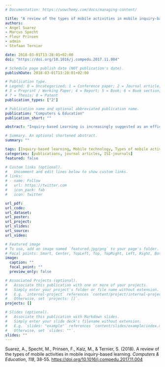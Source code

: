 ```yaml
---
# Documentation: https://wowchemy.com/docs/managing-content/

title: "A review of the types of mobile activities in mobile inquiry-based learning"
authors:
- Angel Suarez
- Marcus Specht
- Fleur Prinsen
- admin
- Stefaan Ternier

date: 2018-03-01T13:28:01+02:00
doi: "https://doi.org/10.1016/j.compedu.2017.11.004"

# Schedule page publish date (NOT publication's date).
publishDate: 2018-03-01T13:28:01+02:00

# Publication type.
# Legend: 0 = Uncategorized; 1 = Conference paper; 2 = Journal article;
# 3 = Preprint / Working Paper; 4 = Report; 5 = Book; 6 = Book section;
# 7 = Thesis; 8 = Patent
publication_types: ["2"]

# Publication name and optional abbreviated publication name.
publication: "Computers & Education"
publication_short: ""

abstract: "Inquiry-based Learning is increasingly suggested as an efficient approach for fostering learners' curiosity and motivation. It helps learners to develop their ability to work in complex and unpredictable environments making them more critical thinkers and agentic learners. Although mobile technology is a suitable support for this learning process, there is a lack of practical strategies for educational practitioners to enact the right balance between enabling agency and supporting the students through the mobile technology. Thus, we conducted a literature review that analyzed 62 studies on mobile inquiry-based learning. The analysis focused on the level of agency supported by mobile technology. This review study provided two main results. The first result is a two-layer classification –with five types and twelve subtypes– of the most common mobile activities used in inquiry-based learning. The types and subtypes are: 1) Direct instruction formed by 1a) location guidance, 1b) procedural guidance and 1c) metacognitive guidance, 2) Access to content formed by 2a) fixed and 2b) dynamic content, 3) Data collection that consists of 3a) cooperative and 3b) collaborative data collection, 4) Peer-to-peer communication formed by 4a) asynchronous and 4b) synchronous social communications and 5) Contextual support that includes 5a) augmented experience, 5b) immersive experience and 5c) adaptive feedback. The second result consists of an analytical framework –based on six dimensions– to assess the level of agency supported by the different types of mobile activities. The learners' agency dimensions are: 1) Goals, 2) Content, 3) Actions, 4) Strategies, 5) Reflection and 6) Monitoring. Finally, the review presents insights on how this analytical framework can be used by educational practitioners to identify mobile activities that effectively balance learners’ agency with mobile technology."

# Summary. An optional shortened abstract.
summary: ""

tags: [Inquiry-based learning, Mobile technology, Types of mobile activities, Learners agency, Agency dimensions]
categories: [publications, journal articles, ISI-journals]
featured: false

# Custom links (optional).
#   Uncomment and edit lines below to show custom links.
# links:
# - name: Follow
#   url: https://twitter.com
#   icon_pack: fab
#   icon: twitter

url_pdf:
url_code:
url_dataset:
url_poster:
url_project:
url_slides:
url_source:
url_video:

# Featured image
# To use, add an image named `featured.jpg/png` to your page's folder. 
# Focal points: Smart, Center, TopLeft, Top, TopRight, Left, Right, BottomLeft, Bottom, BottomRight.
image:
  caption: ""
  focal_point: ""
  preview_only: false

# Associated Projects (optional).
#   Associate this publication with one or more of your projects.
#   Simply enter your project's folder or file name without extension.
#   E.g. `internal-project` references `content/project/internal-project/index.md`.
#   Otherwise, set `projects: []`.
projects: []

# Slides (optional).
#   Associate this publication with Markdown slides.
#   Simply enter your slide deck's filename without extension.
#   E.g. `slides: "example"` references `content/slides/example/index.md`.
#   Otherwise, set `slides: ""`.
slides: ""
---
```


Suarez, A., Specht, M., Prinsen, F., Kalz, M., & Ternier, S. (2018). A review of the types of mobile activities in mobile inquiry-based learning. *Computers & Education*, *118*, 38-55. https://doi.org/10.1016/j.compedu.2017.11.004